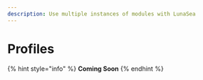 ```yaml
---
description: Use multiple instances of modules with LunaSea
---
```


# Profiles

{% hint style="info" %}
**Coming Soon**
{% endhint %}

